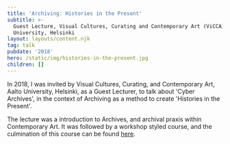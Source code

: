 ```yaml
---
title: 'Archiving: Histories in the Present'
subtitle: >-
  Guest Lecture, Visual Cultures, Curating and Contemporary Art (ViCCA), Aalto
  University, Helsinki
layout: layouts/content.njk
tag: talk
pubdate: '2018'
hero: /static/img/histories-in-the-present.jpg
children: []
---
```

In 2018, I was invited by Visual Cultures, Curating, and Contemporary Art, Aalto University, Helsinki, as a Guest Lecturer, to talk about 'Cyber Archives', in the context of Archiving as a method to create 'Histories in the Present'.

The lecture was a introduction to Archives, and archival praxis within Contemporary Art. It was followed by a workshop styled course, and the culmination of this course can be found [here](http://vicca.fi/journal/histories-in-the-present/).
